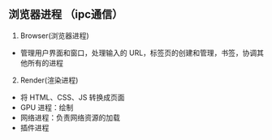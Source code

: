 ## 浏览器进程 （ipc通信）
1. Browser(浏览器进程)
* 管理用户界面和窗口，处理输入的 URL，标签页的创建和管理，书签，协调其他所有的进程

2. Render(渲染进程)
* 将 HTML、CSS、JS 转换成页面
* GPU 进程：绘制
* 网络进程：负责网络资源的加载
* 插件进程